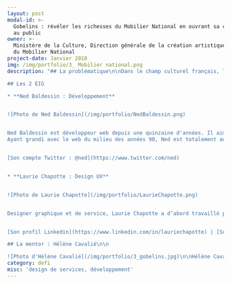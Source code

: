 ```yaml
---
layout: post
modal-id: >-
  Gobelins : révéler les richesses du Mobilier National en ouvrant sa collection
  au public
owner: >-
  Ministère de la Culture, Direction générale de la création artistique, Service
  du Mobilier National
project-date: Janvier 2018
img: /img/portfolio/3_ Mobilier national.png
description: "## La problématique\n\nDans le champ culturel français, le\n«\_Mobilier national et les Manufactures nationales des Gobelins, de\nBeauvais et de la Savonnerie\_» manifeste une originalité certaine.\n\nComposé à la fois d’une collection d’objets d’art datant du XVIe au XXIe siècles\net d’un patrimoine immatériel reposant sur de rares savoir-faire, le Mobilier national a entamé sa transition numérique :\n\n* **Création d’une base de données pour la gestion des collections appelée\n  «\_Suivi des collections et objets du Mobilier national\_» (SCOM)**\n* Numérisation de la photothèque numérique, des fiches et des registres d’inventaire en format JPEG,\n  informatisation de plus de 500 livres, etc.\n\nToutefois, faute de métadonnées\nstructurées, les bases de données et les répertoires documentaires ne\ndialoguent pas, les capacités de recherche et de filtrage restent très limitées\net leur utilisation reste exclusivement réservée aux agents du Mobilier national.\nLes collections patrimoniales du Mobilier\nnational, riches de 100.000 biens, sont aujourd’hui décrites dans une base de\ndonnées inaccessible au public.\n\n## Le défi : faciliter l'utilisation du patrimoine du Mobilier national par les agents publics, les métiers d'art et le grand public en développant des outils d'indexation participatifs\n\nLa problématique à résoudre est liée à la consolidation des connaissances sur les collections, les\ntechniques et les savoir-faire mobilisés par le Mobilier national. Pour cela,\ntrois grandes étapes :\n\n* Ouvrir la collection aux publics extérieurs, pour en faciliter l’accès (utilisateurs ciblés :\n  étudiants, exploitation par les professionnels de la filière des métiers de l’art), et la découverte par le plus grand nombre grâce à une interface de\n  consultation et de recherche,\n* Permettre aux agents du Mobilier national de procéder à des recherches\n  multicritères et multiformats dans l’ensemble de la documentation technique et scientifique\n  relative au patrimoine de l’institution grâce à un système d’indexation\n  partagé,\n* Ouvrir la production participative de contenus pour\n  enrichir et diversifier l’information sur le patrimoine grâce à la conception d’un système de capture et d’indexation.\n\nL’interface doit être intuitive et proposer\ndifférents \_modes de navigation au sein\ndes collections (par type d’objet, lieu ou date de production, artiste,\ncouleur, etc.), des réutilisations, des informations contextuelles sur les œuvres,\ndes commandes de reproductions d’images, etc., en s’inspirant des services\nproposés sur les grandes plateformes commerciales, privées et les institutions\ninnovantes (voir notamment les [offres du Rijksmuseum](https://www.rijksmuseum.nl/en/search?ii=2&p=1)).\n\n

## Les 2 EIG

* **Ned Baldessin : Développement** 


![Photo de Ned Baldessin](/img/portfolio/NedBaldessin.png)


Ned Baldessin est développeur web depuis une quinzaine d'années. Il aime travailler à tous les niveaux du stack : l’architecture système, le développement d’applications ou encore le développement d’interface. Parmi ses principaux clients se trouvent Madame Figaro, Paris Photo, Hyper Island, La Martinière Groupe, UNESCO, Virgin Mobile, Doha Film Institute, Facebook, Google, Style.com et l’Opéra national de Paris.
Ayant grandi avec le web du milieu des années 90, Ned est totalement autodidacte. Il a effectué la majorité de sa carrière comme développeur indépendant, puis a rejoint l’agence AREA 17 en 2012. Il est nommé directeur technique de l'agence de Paris en 2014.


[Son compte Twitter : @ned](https://www.twitter.com/ned)  


* **Laurie Chapotte : Design UX** 


![Photo de Laurie Chapotte](/img/portfolio/LaurieChapotte.png)


Designer graphique et de service, Laurie Chapotte a d’abord travaillé pour le laboratoire de recherche « identités complexes » à l’Université de Strasbourg afin de rendre plus compréhensible et accessible cette institution complexe. Elle a ensuite développé son activité de designer indépendante et conçoit des outils imprimés ou numériques visant à faciliter l’accès à l’information.  


[Son profil Linkedin](https://www.linkedin.com/in/lauriechapotte) | [Son compte Twitter : @Lauriechapotte](https://www.twitter.com/Lauriechapotte)

## La mentor : Hélène Cavalié\n\n

![Photo d'Hélène Cavalié](/img/portfolio/3_gobelins.jpg)\n\nHélène Cavalié\nest chartiste et conservateur du Patrimoine. Depuis 2015, elle est responsable\ndu service des Archives, bibliothèque, documentation et photos du Mobilier\nnational. Impliquée dans la mise en ligne des données (en masse pour\nl'ouverture du portail européen des Archives, ciblée dans des éditions\ncollaboratives de manuscrits sur Wikisource),\nelle sera l'appui des EIG.\n\n« Ce projet a pour ambition de rendre\nvisible et accessible les collections patrimoniales du Mobilier national et des\nmanufactures, et les savoir-faire associés largement méconnus du public : une\ncollection de 100.000 biens de qualité muséale ou servant à l’ameublement,\nparmi lesquels une des plus belles collections de tapis et tapisseries (encore\nproduits dans les manufactures), de tissus d’ameublement.\n\nCette institution\ncompte 350 agents dont 250 techniciens d’art qui travaillent dans 7 ateliers de\ncréation (tapisserie de haute lice des Gobelins, de basse lice de Beauvais,\ntapis de la Savonnerie à Paris et Lodève, dentelle au fuseau au Puy-en-Velay,\ndentelle à l’aiguille à Alençon, et Atelier de recherche et de création de\nmeubles), et dans 7 ateliers de restauration (tapis, tapisserie, lustrerie,\nébénisterie, menuiserie en sièges, tapisserie d’ameublement et\ntapisserie-décor).\n\nLe cœur du projet, consiste à publier en ligne et rendre\naccessible et réutilisable cette collection gérée dans une base de données SQL,\net les savoir-faire associés. Le projet consiste à concevoir une interface\nsolide et innovante.\n\nLes EIG devront être force de propositions pour concevoir\ncet outil novateur, ergonomique, collaboratif, avec une approche utilisateur.\nIl s’agit en quelque sorte de rendre visible et réutilisable tout l’écosystème\ndes métiers d’art pour le grand public, les amateurs, les chercheurs, écoles de\ndesign, etc. L'institution a d'autres ressources et est détenteur de\nsavoir-faire dans ses ateliers pouvant aussi être mis en valeurs dans ce projet : les 40.000 couleurs produites par l'atelier de teinture, etc. Le code\nréalisé durant ces 10 mois a vocation à être publié sous une licence libre et à être réutilisé par d’autres utilisateurs (particuliers ou institutions). La solution développée doit anticiper le fait que la base de données est destinée à migrer dans une autre solution logicielle et permettre de la reconnecter aisément à la nouvelle base. »\n\n## [En savoir plus : le pitch du défi en 4 slides](https://www.slideshare.net/secret/tngFyc2xRjZ8v8)"
category: defi
misc: 'design de services, développement'
---
```






































